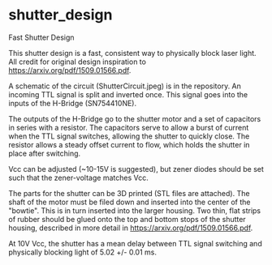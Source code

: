 # shutter_design
Fast Shutter Design

This shutter design is a fast, consistent way to physically block laser light. All credit for original design inspiration to https://arxiv.org/pdf/1509.01566.pdf.

A schematic of the circuit (ShutterCircuit.jpeg) is in the repository. An incoming TTL signal is split and inverted once. This signal goes into the inputs of the H-Bridge (SN754410NE). 

The outputs of the H-Bridge go to the shutter motor and a set of capacitors in series with a resistor. The capacitors serve to allow a burst of current when the TTL signal switches, allowing the shutter to quickly close. The resistor allows a steady offset current to flow, which holds the shutter in place after switching. 

Vcc can be adjusted (~10-15V is suggested), but zener diodes should be set such that the zener-voltage matches Vcc.

The parts for the shutter can be 3D printed (STL files are attached). The shaft of the motor must be filed down and inserted into the center of the "bowtie". This is in turn inserted into the larger housing. Two thin, flat strips of rubber should be glued onto the top and bottom stops of the shutter housing, described in more detail in https://arxiv.org/pdf/1509.01566.pdf.

At 10V Vcc, the shutter has a mean delay between TTL signal switching and physically blocking light of 5.02 +/- 0.01 ms.
